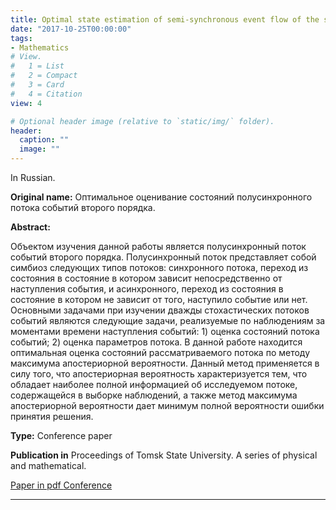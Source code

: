 ```yaml
---
title: Optimal state estimation of semi-synchronous event flow of the second order
date: "2017-10-25T00:00:00"
tags:
- Mathematics
# View.
#   1 = List
#   2 = Compact
#   3 = Card
#   4 = Citation
view: 4

# Optional header image (relative to `static/img/` folder).
header:
  caption: ""
  image: ""
---
```

In Russian.

**Original name:** Оптимальное оценивание состояний полусинхронного потока событий второго порядка.

**Abstract:**

Объектом изучения данной работы является полусинхронный поток событий второго порядка. Полусинхронный поток представляет собой симбиоз следующих типов потоков: синхронного потока, переход из состояния в состояние в котором зависит непосредственно от наступления события, и асинхронного, переход из состояния в состояние в котором не зависит от того, наступило событие или нет. Основными задачами при изучении дважды стохастических потоков событий являются следующие задачи, реализуемые по наблюдениям за моментами времени наступления событий: 1) оценка состояний потока событий; 2) оценка параметров потока. В данной работе находится оптимальная оценка состояний рассматриваемого потока по методу максимума апостериорной вероятности. Данный метод применяется в силу того, что апостериорная вероятность характеризуется тем, что обладает наиболее полной информацией об исследуемом потоке, содержащейся в выборке наблюдений, а также метод максимума апостериорной вероятности дает минимум полной вероятности ошибки принятия решения.

**Type:** Conference paper

**Publication in** Proceedings of Tomsk State University. A series of physical and mathematical.

<a href="http://vital.lib.tsu.ru/vital/access/manager/Repository/vtls:000619953">
  Paper in pdf
</a>

<a href="http://www.fpmk.tsu.ru/node/2338">
  Conference
</a>

---
